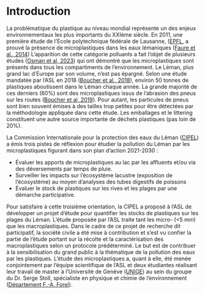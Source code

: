 # Introduction

La problématique du plastique au niveau mondial représente un des enjeux environnementaux les plus importants du XXIème siècle. En 2011, une première étude de l’Ecole polytechnique fédérale de Lausanne, ([EPFL](https://www.epfl.ch/about/), a prouvé la présence de microplastiques dans les eaux lémaniques ([Faure et al., 2014](faure_et_all)) L’apparition de cette catégorie polluants a fait l’objet de plusieurs études ([Osman et al, 2023](#Osman)) qui ont démontré que les microplastiques sont présents dans tous les compartiments de l’environnement. Le Léman, plus grand lac d’Europe par son volume, n’est pas épargné. Selon une étude mandatée par l’ASL en 2018 ([Boucher et al., 2018](boucher_et_all)), environ 50 tonnes de plastiques aboutissent dans le Léman chaque année. La grande majorité de ces derniers (60%) sont des microplastiques issus de l’abrasion des pneus sur les routes ([Boucher et al, 2019](boucher_et_all)). Pour autant, les particules de pneus sont bien souvent émises à des tailles trop petites pour être détectées  par la méthodologie appliquée dans cette étude. Les emballages et le littering constituent une autre source importante de déchets plastiques (pas loin de  20%). 

La Commission Internationale pour la protection des eaux du Léman ([CIPEL](https://www.cipel.org/en/)) a émis trois pistes de réflexion pour étudier la pollution du Léman par les microplastiques figurant dans son plan d’action 2021-2030 : 
-	Évaluer les apports de microplastiques au lac par les affluents et/ou via des déversements par temps de pluie.
-	Surveiller les impacts sur l’écosystème lacustre (exposition de l’écosystème) au moyen d’analyses des tubes digestifs de poissons
-	Évaluer le stock de plastiques sur les rives et les plages par une démarche participative.

Pour satisfaire à cette troisième orientation, la CIPEL a proposé à l’ASL de développer un projet d’étude pour quantifier les stocks de plastiques sur les plages du Léman.
L’étude proposée par l’ASL traite tant les micro- (<5 mm) que les macroplastiques. Dans le cadre de ce projet de recherche dit participatif, la société civile a été mise à contribution et s’est vu confier la partie de l’étude portant sur la récolte et la caractérisation des macroplastiques selon un protocole prédéterminé. Le but est de contribuer à la sensibilisation du grand public à la thématique de la pollution des eaux par les plastiques.
L’étude des microplastiques a, quant à elle, été menée conjointement par l’équipe scientifique de l’ASL et deux étudiantes réalisant leur travail de master à l’Université de Genève ([UNIGE](https://www.unige.ch/)) au sein du groupe du Dr. Serge Stoll, spécialiste en physique et chimie de l’environnement ([Département F.-A. Forel](https://www.unige.ch/forel/)).
